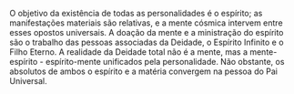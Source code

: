 ﻿O objetivo da existência de todas as personalidades é o espírito; as manifestações materiais são relativas, e a mente cósmica intervem entre esses opostos universais. A doação da mente e a ministração do espírito são o trabalho das pessoas associadas da Deidade, o Espírito Infinito e o Filho Eterno. A realidade da Deidade total não é a mente, mas a mente-espírito - espírito-mente unificados pela personalidade. Não obstante, os absolutos de ambos o espírito e a matéria convergem na pessoa do Pai Universal.